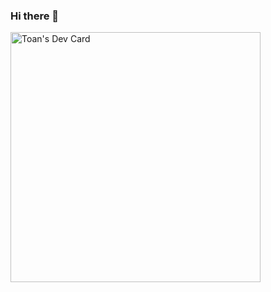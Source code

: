### Hi there 👋
<!--
<a href="https://app.daily.dev/toan_devdaily"><img src="https://github.com/toancqb/toancqb/blob/master/devcard.png" width="400" alt="Toan's Dev Card"/></a>
-->

<p style="align: center"><a href="https://app.daily.dev/toan_devdaily"><img src="https://api.daily.dev/devcards/6d476720b5f7437691ca52aa3d724724.png?r=lnv" width="400" alt="Toan's Dev Card"/></a></p>

<!--
**toancqb/toancqb** is a ✨ _special_ ✨ repository because its `README.md` (this file) appears on your GitHub profile.

Here are some ideas to get you started:

- 🔭 I’m currently working on ...
- 🌱 I’m currently learning ...
- 👯 I’m looking to collaborate on ...
- 🤔 I’m looking for help with ...
- 💬 Ask me about ...
- 📫 How to reach me: ...
- 😄 Pronouns: ...
- ⚡ Fun fact: ...
-->
